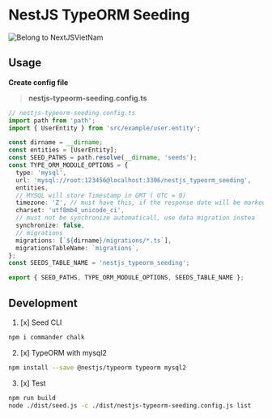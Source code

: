 # NestJS TypeORM Seeding

![Belong to NextJSVietNam](https://nextjsvietnam.com/themes/2022/src/assets/images/logo.png)

## Usage

**Create config file**

> **nestjs-typeorm-seeding.config.ts**

```ts
// nestjs-typeorm-seeding.config.ts
import path from 'path';
import { UserEntity } from 'src/example/user.entity';

const dirname = __dirname;
const entities = [UserEntity];
const SEED_PATHS = path.resolve(__dirname, 'seeds');
const TYPE_ORM_MODULE_OPTIONS = {
  type: 'mysql',
  url: 'mysql://root:123456@localhost:3306/nestjs_typeorm_seeding',
  entities,
  // MYSQL will store Timestamp in GMT ( UTC = 0)
  timezone: 'Z', // must have this, if the response date will be marked as current timezone
  charset: 'utf8mb4_unicode_ci',
  // must not be synchronize automaticall, use data migration instea
  synchronize: false,
  // migrations
  migrations: [`${dirname}/migrations/*.ts`],
  migrationsTableName: `migrations`,
};
const SEEDS_TABLE_NAME = 'nestjs_typeorm_seeding';

export { SEED_PATHS, TYPE_ORM_MODULE_OPTIONS, SEEDS_TABLE_NAME };
```

## Development

1. [x] Seed CLI

```sh
npm i commander chalk
```

2. [x] TypeORM with mysql2

```sh
npm install --save @nestjs/typeorm typeorm mysql2
```

3. [x] Test

```sh
npm run build
node ./dist/seed.js -c ./dist/nestjs-typeorm-seeding.config.js list
```
